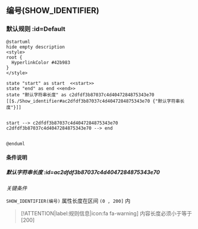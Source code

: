 ## 编号(SHOW_IDENTIFIER) <!-- {docsify-ignore-all} -->

   

### 默认规则 :id=Default

```plantuml
@startuml
hide empty description
<style>
root {
  HyperlinkColor #42b983
}
</style>

state "start" as start  <<start>>
state "end" as end <<end>>
state "默认字符串长度" as c2dfdf3b87037c4d4047284875343e70 [[$./Show_identifier#ac2dfdf3b87037c4d4047284875343e70 {"默认字符串长度"}]]


start --> c2dfdf3b87037c4d4047284875343e70 
c2dfdf3b87037c4d4047284875343e70 --> end 


@enduml
```

#### 条件说明

##### 默认字符串长度 :id=ac2dfdf3b87037c4d4047284875343e70


*关键条件*


`SHOW_IDENTIFIER(编号)` 属性长度在区间 `(0 , 200]` 内

> [!ATTENTION|label:规则信息|icon:fa fa-warning]
> 内容长度必须小于等于[200]







